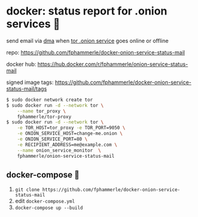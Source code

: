 # docker: status report for .onion services 🐳

send email via [dma](https://github.com/corecode/dma) 
when [tor .onion service](https://2019.www.torproject.org/docs/onion-services.html.en)
goes online or offline

repo: https://github.com/fphammerle/docker-onion-service-status-mail

docker hub: https://hub.docker.com/r/fphammerle/onion-service-status-mail

signed image tags: https://github.com/fphammerle/docker-onion-service-status-mail/tags

```sh
$ sudo docker network create tor
$ sudo docker run -d --network tor \
    --name tor_proxy \
    fphammerle/tor-proxy
$ sudo docker run -d --network tor \
    -e TOR_HOST=tor_proxy -e TOR_PORT=9050 \
    -e ONION_SERVICE_HOST=change-me.onion \
    -e ONION_SERVICE_PORT=80 \
    -e RECIPIENT_ADDRESS=me@example.com \
    --name onion_service_monitor  \
    fphammerle/onion-service-status-mail
```

## docker-compose 🐙

1. `git clone https://github.com/fphammerle/docker-onion-service-status-mail`
2. edit `docker-compose.yml`
3. `docker-compose up --build`
